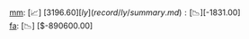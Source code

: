 [mm](record/mm/summary.md): [📈] [$3196.60]  
[ly](record/ly/summary.md): [📉] [$-1831.00]  
[fa](record/fa/summary.md): [📉] [$-890600.00]  
